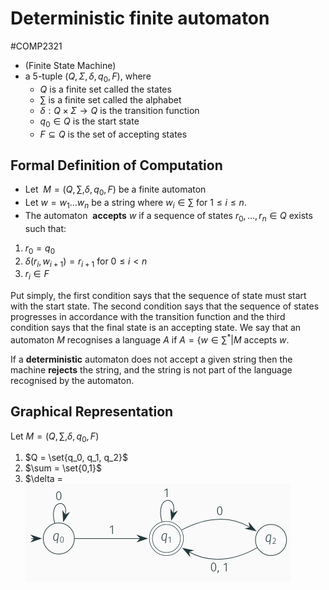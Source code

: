 # Deterministic finite automaton
#COMP2321
- (Finite State Machine)
- a 5-tuple $(Q, Σ, δ, q_0, F)$, where
	- $Q$ is a finite set called the states
	- $\sum$ is a finite set called the alphabet
	- $δ : Q × Σ \rightarrow Q$ is the transition function
	- $q_0 ∈ Q$ is the start state
	- $F ⊆ Q$ is the set of accepting states
## Formal Definition of Computation
- Let  $M = (Q, \sum , \delta, q_0, F)$ be a finite automaton
- Let $w = w_1 ... w_n$ be a string where $w_i \in \sum \text{ for } 1 \leq i \leq n$.
- The automaton  **accepts** $w$ if a sequence of states $r_0, \dots, r_n \in Q$ exists such that:
1. $r_0 = q_0$
2. $\delta (r_i, w_{i+1}) = r_{i+1} \text{ for } 0 \leq i < n$
3. $r_i \in F$

Put simply, the first condition says that the sequence of state must start with the start state. The second condition says that the sequence of states progresses in accordance with the transition function and the third condition says that the final state is an accepting state. We say that an automaton $M$ recognises a language $A$ if $A = \{w \in \sum^* | M \text{ accepts } w$.

If a **deterministic** automaton does not accept a given string then the machine **rejects** the string, and the string is not part of the language recognised by the automaton.

## Graphical Representation
Let $M = (Q, \sum, \delta, q_0, F)$
1. $Q = \set{q_0, q_1, q_2}$
2. $\sum = \set{0,1}$
3. $\delta = 
![](Images/DFA.png)
